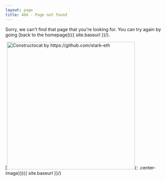 ```yaml
---
layout: page
title: 404 - Page not found
---
```


Sorry, we can't find that page that you're looking for. You can try again by going [back to the homepage]({{ site.baseurl }}/).

[<img src="{{ site.baseurl }}/images/404.png" alt="Constructocat by https://github.com/stark-eth" style="width: 400px;"/>{: .center-image}]({{ site.baseurl }}/)